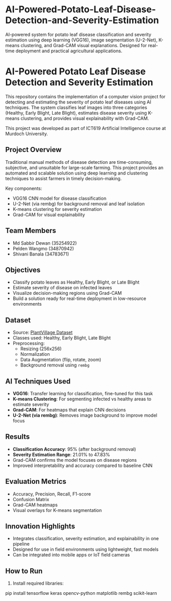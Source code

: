 # AI-Powered-Potato-Leaf-Disease-Detection-and-Severity-Estimation
AI-powered system for potato leaf disease classification and severity estimation using deep learning (VGG16), image segmentation (U-2-Net), K-means clustering, and Grad-CAM visual explanations. Designed for real-time deployment and practical agricultural applications.

# AI-Powered Potato Leaf Disease Detection and Severity Estimation

This repository contains the implementation of a computer vision project for detecting and estimating the severity of potato leaf diseases using AI techniques. The system classifies leaf images into three categories (Healthy, Early Blight, Late Blight), estimates disease severity using K-means clustering, and provides visual explainability with Grad-CAM.

This project was developed as part of ICT619 Artificial Intelligence course at Murdoch University.

## Project Overview

Traditional manual methods of disease detection are time-consuming, subjective, and unsuitable for large-scale farming. This project provides an automated and scalable solution using deep learning and clustering techniques to assist farmers in timely decision-making.

Key components:
- VGG16 CNN model for disease classification
- U-2-Net (via rembg) for background removal and leaf isolation
- K-means clustering for severity estimation
- Grad-CAM for visual explainability

## Team Members

- Md Sabbir Dewan (35254922)
- Pelden Wangmo (34870942)
- Shivani Banala (34783671)

## Objectives

- Classify potato leaves as Healthy, Early Blight, or Late Blight
- Estimate severity of disease on infected leaves
- Visualize decision-making regions using Grad-CAM
- Build a solution ready for real-time deployment in low-resource environments

## Dataset

- Source: [PlantVillage Dataset](https://www.kaggle.com/datasets/arjuntejaswi/plant-village)
- Classes used: Healthy, Early Blight, Late Blight
- Preprocessing:
  - Resizing (256x256)
  - Normalization
  - Data Augmentation (flip, rotate, zoom)
  - Background removal using `rembg`

## AI Techniques Used

- **VGG16**: Transfer learning for classification, fine-tuned for this task
- **K-means Clustering**: For segmenting infected vs healthy areas to estimate severity
- **Grad-CAM**: For heatmaps that explain CNN decisions
- **U-2-Net (via rembg)**: Removes image background to improve model focus

## Results

- **Classification Accuracy**: 95% (after background removal)
- **Severity Estimation Range**: 21.01% to 47.83%
- Grad-CAM confirms the model focuses on disease regions
- Improved interpretability and accuracy compared to baseline CNN

## Evaluation Metrics

- Accuracy, Precision, Recall, F1-score
- Confusion Matrix
- Grad-CAM heatmaps
- Visual overlays for K-means segmentation

## Innovation Highlights

- Integrates classification, severity estimation, and explainability in one pipeline
- Designed for use in field environments using lightweight, fast models
- Can be integrated into mobile apps or IoT field cameras

## How to Run

1. Install required libraries:

pip install tensorflow keras opencv-python matplotlib rembg scikit-learn

